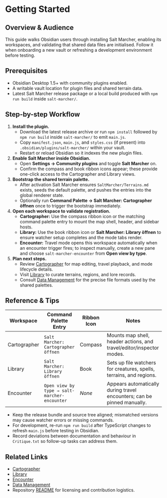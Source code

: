 # Getting Started

## Overview & Audience
This guide walks Obsidian users through installing Salt Marcher, enabling its workspaces, and validating that shared data files are initialised. Follow it when onboarding a new vault or refreshing a development environment before testing.

## Prerequisites
- Obsidian Desktop 1.5+ with community plugins enabled.
- A writable vault location for plugin files and shared terrain data.
- Latest Salt Marcher release package or a local build produced with `npm run build` inside `salt-marcher/`.

## Step-by-step Workflow
1. **Install the plugin.**
   - Download the latest release archive or run `npm install` followed by `npm run build` inside `salt-marcher/` to emit `main.js`.
   - Copy `manifest.json`, `main.js`, and `styles.css` (if present) into `.obsidian/plugins/salt-marcher/` within your vault.
   - Restart or reload Obsidian so it indexes the new plugin files.
2. **Enable Salt Marcher inside Obsidian.**
   - Open **Settings → Community plugins** and toggle **Salt Marcher** on.
   - Confirm the compass and book ribbon icons appear; these provide one-click access to the Cartographer and Library views.
3. **Bootstrap the shared terrain palette.**
   - After activation Salt Marcher ensures `SaltMarcher/Terrains.md` exists, seeds the default palette, and pushes the entries into the global renderer state.
   - Optionally run **Command Palette → Salt Marcher: Cartographer öffnen** once to trigger the bootstrap immediately.
4. **Open each workspace to validate registration.**
   - **Cartographer:** Use the compass ribbon icon or the matching command palette entry to mount the map shell, header, and sidebar hosts.
   - **Library:** Use the book ribbon icon or **Salt Marcher: Library öffnen** to ensure watcher setup completes and the mode tabs render.
   - **Encounter:** Travel mode opens this workspace automatically when an encounter trigger fires; to inspect manually, create a new pane and choose `salt-marcher-encounter` from **Open view by type**.
5. **Plan next steps.**
   - Review [Cartographer](./Cartographer.md) for map editing, travel playback, and mode lifecycle details.
   - Visit [Library](./Library.md) to curate terrains, regions, and lore records.
   - Consult [Data Management](./Data-Management.md) for the precise file formats used by the shared palettes.

## Reference & Tips
| Workspace | Command Palette Entry | Ribbon Icon | Notes |
| --- | --- | --- | --- |
| Cartographer | `Salt Marcher: Cartographer öffnen` | Compass | Mounts map shell, header actions, and travel/editor/inspector modes. |
| Library | `Salt Marcher: Library öffnen` | Book | Sets up file watchers for creatures, spells, terrains, and regions. |
| Encounter | `Open view by type → salt-marcher-encounter` | _None_ | Appears automatically during travel encounters; can be pinned manually. |

- Keep the release bundle and source tree aligned; mismatched versions may cause watcher errors or missing commands.
- For development, re-run `npm run build` after TypeScript changes to refresh `main.js` before testing in Obsidian.
- Record deviations between documentation and behaviour in `Critique.txt` so follow-up tasks can address them.

## Related Links
- [Cartographer](./Cartographer.md)
- [Library](./Library.md)
- [Encounter](./Encounter.md)
- [Data Management](./Data-Management.md)
- Repository [README](../README.md) for licensing and contribution logistics.
